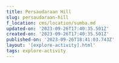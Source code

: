 ```yaml
---
title: Persaudaraan Hill
slug: persaudaraan-hill
f_location: cms/location/sumba.md
updated-on: '2023-09-26T17:40:35.501Z'
created-on: '2023-09-26T17:40:35.501Z'
published-on: '2023-09-26T18:41:03.743Z'
layout: '[explore-activity].html'
tags: explore-activity
---
```



